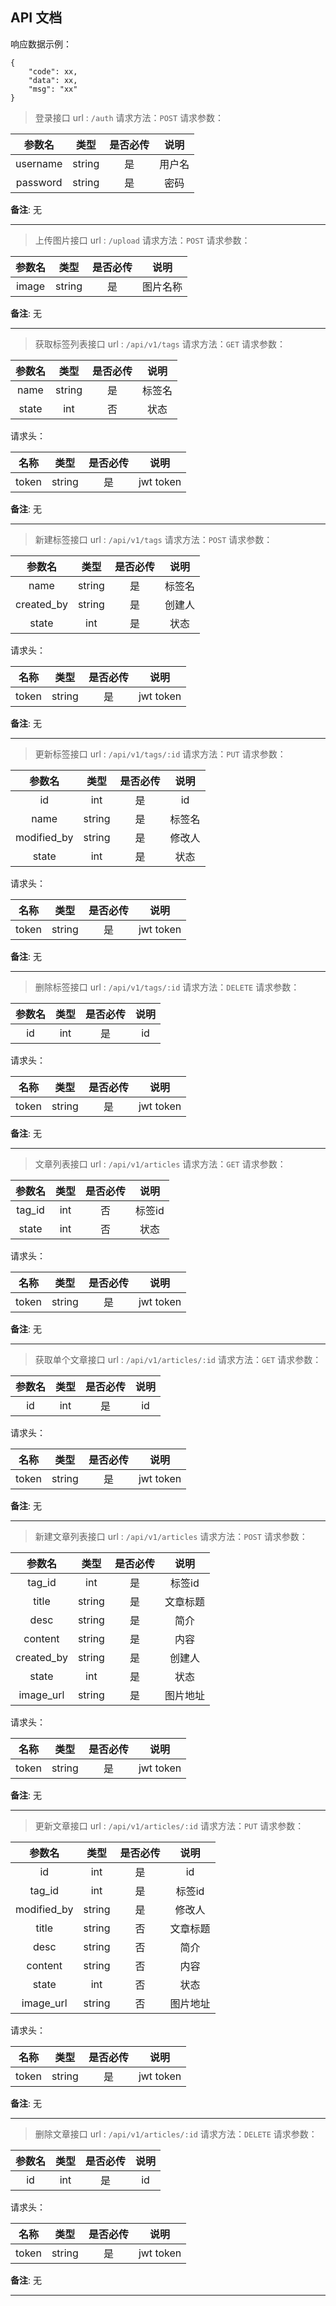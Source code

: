 ## API 文档

响应数据示例：

```
{
    "code": xx,
    "data": xx,
    "msg": "xx"
}
```

> 登录接口 url : `/auth` 请求方法：`POST` 请求参数：

|参数名|类型|是否必传|说明|
|:-----:|:-----:|:-----:|:-----:|
|username|string|是|用户名|
|password|string|是|密码|

__备注__: 无

---

> 上传图片接口 url : `/upload` 请求方法：`POST` 请求参数：

|参数名|类型|是否必传|说明|
|:-----:|:-----:|:-----:|:-----:|
|image|string|是|图片名称 |

__备注__: 无

---

> 获取标签列表接口 url : `/api/v1/tags` 请求方法：`GET` 请求参数：

|参数名|类型|是否必传|说明|
|:-----:|:-----:|:-----:|:-----:|
|name|string|是|标签名|
|state|int|否|状态|

请求头：

|名称|类型|是否必传|说明|
|:-----:|:-----:|:-----:|:-----:|
|token|string|是|jwt token|

__备注__: 无

---

> 新建标签接口 url : `/api/v1/tags` 请求方法：`POST` 请求参数：

|参数名|类型|是否必传|说明|
|:-----:|:-----:|:-----:|:-----:|
|name|string|是|标签名|
|created_by|string|是|创建人|
|state|int|是|状态|

请求头：

|名称|类型|是否必传|说明|
|:-----:|:-----:|:-----:|:-----:|
|token|string|是|jwt token|

__备注__: 无

---

> 更新标签接口 url : `/api/v1/tags/:id` 请求方法：`PUT` 请求参数：

|参数名|类型|是否必传|说明|
|:-----:|:-----:|:-----:|:-----:|
|id|int|是|id|
|name|string|是|标签名|
|modified_by|string|是|修改人|
|state|int|是|状态|

请求头：

|名称|类型|是否必传|说明|
|:-----:|:-----:|:-----:|:-----:|
|token|string|是|jwt token|

__备注__: 无

---

> 删除标签接口 url : `/api/v1/tags/:id` 请求方法：`DELETE` 请求参数：

|参数名|类型|是否必传|说明|
|:-----:|:-----:|:-----:|:-----:|
|id|int|是|id|

请求头：

|名称|类型|是否必传|说明|
|:-----:|:-----:|:-----:|:-----:|
|token|string|是|jwt token|

__备注__: 无

---

> 文章列表接口 url : `/api/v1/articles` 请求方法：`GET` 请求参数：

|参数名|类型|是否必传|说明|
|:-----:|:-----:|:-----:|:-----:|
|tag_id|int|否|标签id|
|state|int|否|状态|

请求头：

|名称|类型|是否必传|说明|
|:-----:|:-----:|:-----:|:-----:|
|token|string|是|jwt token|

__备注__: 无

---

> 获取单个文章接口 url : `/api/v1/articles/:id` 请求方法：`GET` 请求参数：

|参数名|类型|是否必传|说明|
|:-----:|:-----:|:-----:|:-----:|
|id|int|是|id|

请求头：

|名称|类型|是否必传|说明|
|:-----:|:-----:|:-----:|:-----:|
|token|string|是|jwt token|

__备注__: 无

---

> 新建文章列表接口 url : `/api/v1/articles` 请求方法：`POST` 请求参数：

|参数名|类型|是否必传|说明|
|:-----:|:-----:|:-----:|:-----:|
|tag_id|int|是|标签id|
|title|string|是|文章标题|
|desc|string|是|简介|
|content|string|是|内容|
|created_by|string|是|创建人|
|state|int|是|状态|
|image_url|string|是|图片地址|

请求头：

|名称|类型|是否必传|说明|
|:-----:|:-----:|:-----:|:-----:|
|token|string|是|jwt token|

__备注__: 无

---

> 更新文章接口 url : `/api/v1/articles/:id` 请求方法：`PUT` 请求参数：

|参数名|类型|是否必传|说明|
|:-----:|:-----:|:-----:|:-----:|
|id|int|是|id|
|tag_id|int|是|标签id|
|modified_by|string|是|修改人|
|title|string|否|文章标题|
|desc|string|否|简介|
|content|string|否|内容|
|state|int|否|状态|
|image_url|string|否|图片地址|

请求头：

|名称|类型|是否必传|说明|
|:-----:|:-----:|:-----:|:-----:|
|token|string|是|jwt token|

__备注__: 无

---

> 删除文章接口 url : `/api/v1/articles/:id` 请求方法：`DELETE` 请求参数：

|参数名|类型|是否必传|说明|
|:-----:|:-----:|:-----:|:-----:|
|id|int|是|id|

请求头：

|名称|类型|是否必传|说明|
|:-----:|:-----:|:-----:|:-----:|
|token|string|是|jwt token|

__备注__: 无

---


